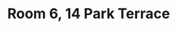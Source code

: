 ---
basin: 'No'
cudn: true
floor: Second
grade: 4
images: []
living_room: 'No'
location: Park Terrace
name: '6'
network: Wireless Only
title: Room 6, 14 Park Terrace
---